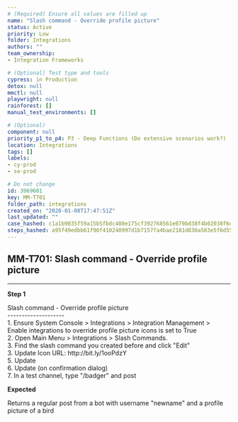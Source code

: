 ```yaml
---
# (Required) Ensure all values are filled up
name: "Slash command - Override profile picture"
status: Active
priority: Low
folder: Integrations
authors: ""
team_ownership: 
- Integration Frameworks

# (Optional) Test type and tools
cypress: in Production
detox: null
mmctl: null
playwright: null
rainforest: []
manual_test_environments: []

# (Optional)
component: null
priority_p1_to_p4: P3 - Deep Functions (Do extensive scenarios work?)
location: Integrations
tags: []
labels: 
- cy-prod
- se-prod

# Do not change
id: 3969601
key: MM-T701
folder_path: integrations
created_on: "2020-01-08T17:47:51Z"
last_updated: ""
case_hashed: c1a1b9035f59a15b5fbdc480e175cf392768561e079bd38f4b02038f6dc548181e9141fc7c54d993e68b0a08e37afc31
steps_hashed: a95f49edbb61f96f410240997d1b7157fa4bae2181d836a503e5f6d55107f56bf7a65c286d0547ac903c84d023f2163f
---
```


## MM-T701: Slash command - Override profile picture

---

**Step 1**

Slash command - Override profile picture\
\--------------------\
1\. Ensure System Console > Integrations > Integration Management > Enable integrations to override profile picture icons is set to True\
2\. Open Main Menu > Integrations > Slash Commands.\
3\. Find the slash command you created before and click "Edit"\
3\. Update Icon URL: http\://bit.ly/1ooPdzY\
5\. Update\
6\. Update (on confirmation dialog)\
7\. In a test channel, type "/badger" and post

**Expected**

Returns a regular post from a bot with username "newname" and a profile picture of a bird
